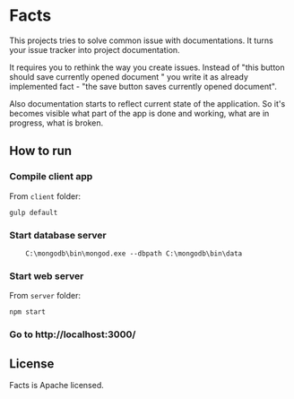 # Facts

This projects tries to solve common issue with documentations. It turns your issue tracker into project documentation. 

It requires you to rethink the way you create issues. Instead of "this button should save currently opened document " you write it as already implemented fact -  "the save button saves currently opened document".

Also documentation starts to reflect current state of the application. So it's becomes visible what part of the app is done and working, what are in progress, what is broken.

## How to run

### Compile client app
From `client` folder:
```
gulp default
```

### Start database server
```
    C:\mongodb\bin\mongod.exe --dbpath C:\mongodb\bin\data
```
### Start web server
From `server` folder:
```
npm start
```

### Go to http://localhost:3000/

## License

Facts is Apache licensed. 